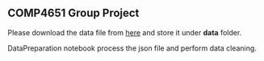 ## COMP4651 Group Project
Please download the data file from [here](https://drive.google.com/open?id=1VsH5yNKl2ZBcvAUEhE1RlCUISnkAjZPI) and store it under **data** folder.

DataPreparation notebook process the json file and perform data cleaning.





